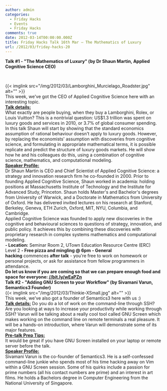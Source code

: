 ```yaml
---
author: admin
categories:
  - Friday Hacks
  - Events
  - Friday Hacks
comments: true
date: 2012-03-14T00:00:00.000Z
title: Friday Hacks Talk 16th Mar – The Mathematics of Luxury
url: /2012/03/friday-hacks-20
---
```


<span><strong>Talk #1 - "</strong><strong>The Mathematics of Luxury" (by Dr Shaun Martin, </strong></span><strong>Applied Cognitive Science CEO)</strong>

&nbsp;
<div>
<div>
<div>
<div>
<div>{{< imglink src="/img/2012/03/Lamborghini_Murcielago_Roadster.jpg" alt="" >}}</div>
</div>
</div>
</div>
<div>This week, we've got the CEO of Applied Cognitive Science here with an interesting topic.
<div></div>
</div>
</div>
<div>
<div>
<div>
<div>
<div>
<div><span style="text-decoration: underline;"><strong><span>Talk details:</span></strong></span>
<div>What exactly are people buying, when they buy a Lamborghini, Rolex, or Louis Vuitton? This is a nontrivial question: US$1.3 trillion was spent on luxury goods and services in 2010, or 3.7% of global consumer spending.</div>
</div>
<div>
<div>In this talk Shaun will start by showing that the standard economics assumption of rational behaviour doesn't apply to luxury goods. However, by replacing the economists' assumption with discoveries from cognitive science, and formulating in appropriate mathematical terms, it is possible replicate and predict the structure of luxury goods markets. He will show how he and his colleagues do this, using a combination of cognitive science, mathematics, and computational modeling.</div>
</div>
<span>
</span>

</div>
</div>
</div>
</div>
<div>
<div><span><strong><span style="text-decoration: underline;"><span>Speaker Profile:</span></span></strong>
</span>
<div>
<div>
<div>Dr Shaun Martin is CEO and Chief Scientist of Applied Cognitive Science: a strategy and innovation research firm he co-founded in 2000. Prior to founding Applied Cognitive Science, Shaun worked in academia: holding positions at Massachusetts Institute of Technology and the Institute for Advanced Study, Princeton. Shaun holds Master's and Bachelor's degrees from University of Warwick, and a Doctorate in Mathematics from University of Oxford. He has delivered invited lectures on his research at Stanford, Berkeley, Geneva, ETH Zurich, Oxford, MIT, NYU, Columbia, and Cambridge.
<div></div>
</div>
Applied Cognitive Science was founded to apply new discoveries in the cognitive and behavioural sciences to questions of strategy, innovation, and public policy. It achieves this by combining these discoveries with proprietary research in complex systems mathematics and computational modeling.

</div>
</div>
<div></div>
<div>
<div>
<div>
<div><span><strong>- Location</strong><strong>:</strong> Seminar Room 2, UTown Education Resource Centre (ERC) Level 2</span>
<strong>- </strong><strong>Free pizza and mingling @ 6pm</strong>
<strong>- </strong><strong>General hacking</strong> commences <strong>after talk</strong> - you're free to work on homework or personal projects, or ask for assistance from fellow programmers in attendance.
<strong>
</strong></div>
</div>
<div>
<div>
<div>
<div><strong>Do let us know if you are coming so that we can prepare enough food and space for everyone: <a href="//bit.ly/wEaPZn" target="_blank">//bit.ly/wEaPZn</a></strong>
<span>
</span><span>
</span></div>
<span><strong>Talk #2 - "Adding GNU Screen to your Workflow</strong><strong>" (by Sivamani Varun, Semantics3 Founder</strong></span><strong>)</strong>
<div>
<div>
<div>
<div>{{< imglink src="/img/2012/03/Thinkie-XSmall.jpg" alt="" >}}</div>
</div>
</div>
</div>
<div>This week, we've also got a founder of Semantics3 here with us :)
<div></div>
</div>
<div>
<div>
<div>
<div><span><span><span style="text-decoration: underline;"><strong><span>Talk details:</span></strong></span>
Do you do a lot of work on the command-line through SSH? Are you looking at ways to increase your productivity while working through SSH? Varun will be talking about a really cool tool called GNU Screen which makes working on the command line on remote terminals a real pleasure. It will be a hands-on introduction, where Varun will demonstrate some of its major features.</span></span>
<div></div>
<span style="text-decoration: underline;"><span style="text-decoration: underline;"><strong>Pre-talk Prep Tips:</strong></span></span>
<div>It would be great if you have GNU Screen installed on your laptop or remote server before the talk.</div>
<span>
</span>

</div>
</div>
</div>
</div>
<span><strong><span style="text-decoration: underline;"><span>Speaker Profile:</span></span></strong>
</span>
<div><span>Sivamani Varun is the co-founder of Semantics3. He is a self-confessed command-line junkie who spends most of his time hacking away on Vim within a GNU Screen session. Some of his quirks include a passion for prime numbers (all his contact numbers are prime) and an interest in art films. He holds a Bachelors degree in Computer Engineering from the National University of Singapore.
</span></div>
<div>
<div> <span>
</span></div>
</div>
</div>
</div>
</div>
</div>
</div>
</div>
</div>
</div>
